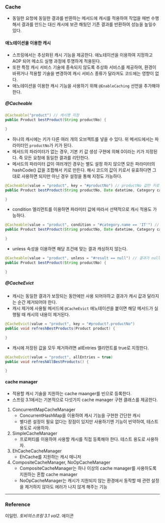 ### Cache
- 동일한 요청에 동일한 결과를 반환하는 메서드에 캐시를 적용하여 작업을 매번 수행해서 결과를 만드는 대신 캐시에 보관 해뒀던 기존 결과를 반환하여 성능을 높일수 있다.

#### 애노테이션을 이용한 캐시
- 스프링에서는 추상화된 캐시 기능을 제공한다. 애노테이션을 이용하여 지정하고 AOP 되어 메소드 실행 과정에 투명하게 적용된다.
- 또한 특정 캐시 서비스 기술에 종속되지 않도록 추상화 서비스를 제공하여, 환경이 바뀌거나 적용할 기술을 변경하여 캐시 서비스 종류가 달라져도 코드에는 영향이 없다.
- 애노테이션을 이용한 캐시 기능을 사용하기 위해 `@EnableCaching` 선언을 추가해야 한다.

##### @Cacheable
```java
@Cacheable("product") // 캐시명 지정
public Product bestProduct(String productNo) {
    
}
```
- 하나의 캐시에는 키가 다른 여러 개의 오브젝트를 넣을 수 있다. 위 메서드에서는 파라미터인 `productNo`가 키가 된다.
- 메서드의 파라미터가 없는 경우, 기본 키 값 생성 구현에 의해 0이라는 키가 지정된다. 즉 모든 요청에 동일한 결과를 리턴한다.
- 메서드의 파라미터 값이 여러개인 경우는 별도 설정 하지 않으면 모든 파라미터의 hashCode() 값을 조합해서 키로 만든다. 해시 코드의 값이 키로서 유효하다면 그대로 사용하면 되지만
아닌 경우 설정을 통해 지정도 가능하다.
```java
@Cacheable(value = "product", key = "#productNo") // productNo 값만 키로 사용
public Product bestProduct(String productNo, Date datetime, Category category) {
    
}
```
- condition 엘리먼트를 이용하면 파라미터 값에 따라서 선택적으로 캐시 적용도 가능하다.
```java
@Cacheable(value = "product", condition = "#category.name == 'IT'") // category의 name 값이 IT 경우만 캐시 적용
public Product bestProduct(String productNo, Date datetime, Category category) {
    
}
```
- unless 속성을 이용하면 해당 조건에 맞는 결과 캐싱하지 않는다.
```java
@Cacheable(value = "product", unless = "#result == null") // 결과가 null이라면 캐싱하지 않음.
public Product bestProduct(String productNo) {
    
}
```

##### @CacheEvict
- 캐시는 동일한 결과가 보장되는 동안에만 사용 되어야하고 결과가 캐시 값과 달라지는 순간 제거되어야 한다.
- 캐시 제거에 사용될 메서드에 `@CacheEvict` 애노테이션을 붙이면 해당 메서드가 실행될 때 캐시의 내용이 제거된다.
```java
@CacheEvict(value = "product", key = "#product?.productNo")
public void refreshBestProducts(Product product) {
    
}
```
- 캐시에 저장된 값을 모두 제거하려면 allEntries 엘리먼트를 true로 지정한다.
```java
@CacheEvict(value = "product", allEntries = true)
public void refreshAllBestProducts() {

}
```

#### cache manager
- 적용할 캐시 기술을 지원하는 cache maanger를 빈으로 등록한다.
- 스프링 3.1에서는 기본적으로 다섯가지 cache manager 구현 클래스를 제공한다.
1. ConcurrentMapCacheManager
   - ConcurrentHashMap을 이용하여 캐시 기능을 구현한 간단한 캐시
   - 별다른 설정이 필요 없다는 장점이 있지만 사용하기엔 기능이 빈약하여, 테스트 용도로 사용하자.
2. SimpleCacheManager
   - 프로퍼티를 이용하여 사용할 캐시를 직접 등록해야 한다. 테스트 용도로 사용하자.
3. EhCacheCacheManager
   - EhCache를 지원하는 캐시 매니저
4. CompositeCacheManager, NoOpCacheManager
   - CompositeCacheManager는 하나 이상의 cache manager를 사용하도록 지원하는 혼합 cache manager
   - NoOpCacheManager는 캐시가 지원되지 않는 환경에서 동작할 때 관련 설정을 제거하지 않아도 에러가 나지 않게 해주는 기능
   
---
### Reference
이일민. _토비의스프링 3.1 vol2_. 에이콘  